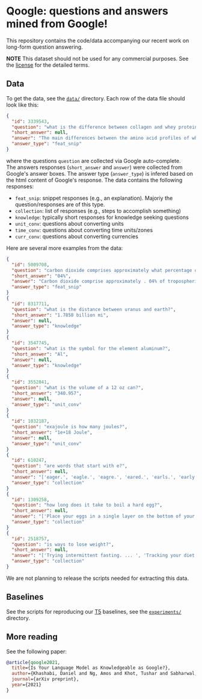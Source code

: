 # Qoogle: questions and answers mined from Google! 

This repository contains the code/data accompanying our recent work on long-form question answering.   

**NOTE** This dataset should not be used for any commercial purposes. See the [license](LICENSE) for the detailed terms.

## Data 
To get the data, see the [`data/`](data/) directory. 
Each row of the data file should look like this: 
```json
{
  "id": 3339543,
  "question": "what is the difference between collagen and whey protein?",
  "short_answer": null,
  "answer": "The main differences between the amino acid profiles of whey and collagen are that whey contains all 9 essential amino acids, while collagen only has 8. ... Collagen is a fibrous protein found in the skin, cartilage, and bones of animals whereas whey comes from milk.",
  "answer_type": "feat_snip"
}
```
where the questions `question` are collected via Google auto-complete.  
The answers responses (`short_answer` and `answer`) were collected from Google's answer boxes.
The answer type (`answer_type`) is infered based on the html content of Google's response. 
The data contains the following responses: 
 - `feat_snip`: snippet responses (e.g., an explanation). Majoriy the question/responses are of this type. 
 - `collection`: list of responses (e.g., steps to accomplish something) 
 - `knowledge`: typically short responses for knowledge seeking questions 
 - `unit_conv`: questions about converting units 
 - `time_conv`: questions about converting time units/zones 
 - `curr_conv`: questions about converting currencies 

Here are several more examples from the data: 
```json
{
  "id": 5009708,
  "question": "carbon dioxide comprises approximately what percentage of tropospheric gases?",
  "short_answer": "04%",
  "answer": "Carbon dioxide comprise approximately . 04% of tropospheric gases.",
  "answer_type": "feat_snip"
}
{
  "id": 8317711,
  "question": "what is the distance between uranus and earth?",
  "short_answer": "1.7858 billion mi",
  "answer": null,
  "answer_type": "knowledge"
}
{
  "id": 3547745,
  "question": "what is the symbol for the element aluminum?",
  "short_answer": "Al",
  "answer": null,
  "answer_type": "knowledge"
}
{
  "id": 3552841,
  "question": "what is the volume of a 12 oz can?",
  "short_answer": "340.957",
  "answer": null,
  "answer_type": "unit_conv"
}
{
  "id": 1032187,
  "question": "exajoule is how many joules?",
  "short_answer": "1e+18 Joule",
  "answer": null,
  "answer_type": "unit_conv"
}
{
  "id": 610247,
  "question": "are words that start with e?",
  "short_answer": null,
  "answer": "['eager.', 'eagle.', 'eagre.', 'eared.', 'earls.', 'early.', 'earns.', 'earth.']",
  "answer_type": "collection"
}
{
  "id": 1309258,
  "question": "how long does it take to boil a hard egg?",
  "short_answer": null,
  "answer": "['Place your eggs in a single layer on the bottom of your pot and cover with cold water. ... ', 'Over high heat, bring your eggs to a rolling boil.', 'Remove from heat and let stand in water for 10-12 minutes for large eggs. ... ', 'Drain water and immediately run cold water over eggs until cooled.']",
  "answer_type": "collection"
}
{
  "id": 2518757,
  "question": "is ways to lose weight?",
  "short_answer": null,
  "answer": "['Trying intermittent fasting. ... ', 'Tracking your diet and exercise. ... ', 'Eating mindfully. ... ', 'Eating protein for breakfast. ... ', 'Cutting back on sugar and refined carbohydrates. ... ', 'Eating plenty of fiber. ... ', 'Balancing gut bacteria. ... ', \"Getting a good night's sleep.\"]",
  "answer_type": "collection"
}
```

We are not planning to release the scripts needed for extracting this data. 
 
## Baselines 
See the scripts for reproducing our [T5](https://github.com/google-research/text-to-text-transfer-transformer/) baselines, see the [`experiments/`](experiments) directory.  


## More reading 
See the following paper: 
```bibtex 
@article{qoogle2021,
  title={Is Your Language Model as Knowledgeable as Google?},
  author={Khashabi, Daniel and Ng, Amos and Khot, Tushar and Sabharwal, Ashish and Hajishirzi, Hannaneh and Callison-Burch, Chris},
  journal={arXiv preprint},
  year={2021}
}
```

